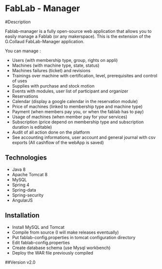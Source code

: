 # FabLab - Manager

#Description

Fablab-manager is a fully open-source web application that allows you to easily manage a Fablab (or any makerspace). 
This is the extension of the G.Collaud FabLab-Manager application. 

You can manage :

 * Users (with membership type, group, rights on appli)
 * Machines (with machine type, state, status)
 * Machines failures (ticket) and revisions
 * Trainings over machine with certification, level, prerequisites and control of uses
 * Supplies with purchase and stock motion
 * Events with modules, user list of participant and organizer
 * Reservations
 * Calendar (display a google calendar in the reservation module)
 * Price of machines (linked to membership type and machine type)
 * Payment (when members pay you, or when the fablab has to pay)
 * Usage of machines (when member pay for your services)
 * Subscription (price depend on membership type and subscription duration is editable)
 * Audit of all action done on the platform
 * See accounting informations, user account and general journal with csv exports (All cashflow of the webApp is saved)


## Technologies
* Java 8
* Apache Tomcat 8
* MySQL
* Spring 4
* Spring-data
* Spring-security
* AngularJS

## Installation

* Install MySQL and Tomcat
* Compile from source (I will make releases eventually)
* Put fablab-config.properties in tomcat configuration directory
* Edit fablab-config.properties
* Create database schema (use Mysql workbench)
* Deploy the WAR file previously compiled

##Version
v2.0